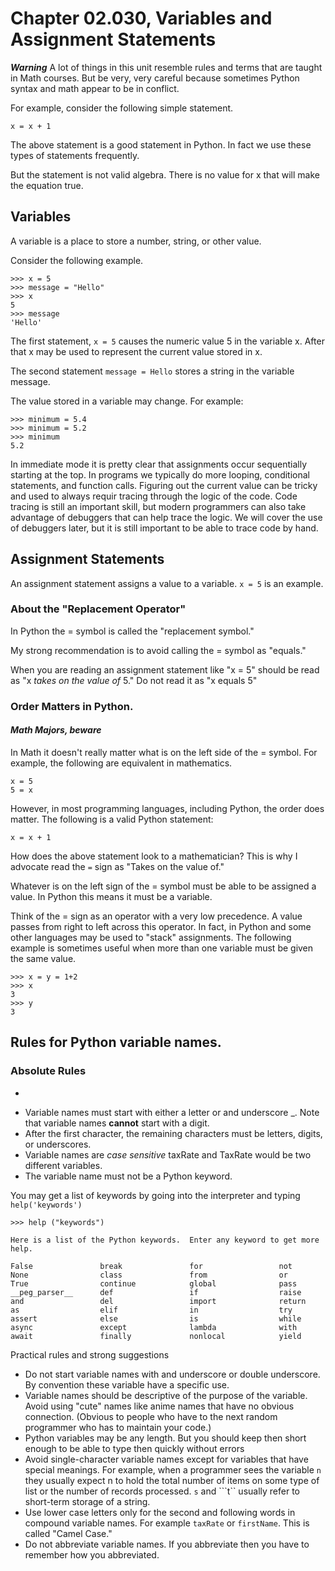 # Chapter 02.030, Variables and Assignment Statements

***Warning*** A lot of things in this unit resemble rules and terms that are taught in Math courses.  But be very, very careful because sometimes Python syntax and math appear to be in conflict.

For example, consider the following simple statement.

    x = x + 1

The above statement is a good statement in Python.  In fact we use these types of statements frequently.

But the statement is not valid algebra.  There is no value for x that will make the equation true.  

## Variables

A variable is a place to store a number, string, or other value.

Consider the following example.

```
>>> x = 5
>>> message = "Hello"
>>> x
5
>>> message
'Hello'
```

The first statement, ```x = 5``` causes the numeric value 5 in the variable x.  After that x may be used to represent the current value stored in x.

The second statement ```message = Hello``` stores a string in the variable message.  

The value stored in a variable may change.  For example:

```
>>> minimum = 5.4
>>> minimum = 5.2
>>> minimum
5.2
```

In immediate mode it is pretty clear that assignments occur sequentially starting at the top.  In programs we typically do more looping, conditional statements, and function calls.  Figuring out the current value can be tricky and used to always requir tracing through the logic of the code.  Code tracing is still an important skill, but modern programmers can also take advantage of debuggers that can help trace the logic.  We will cover the use of debuggers later, but it is still important to be able to trace code by hand.


## Assignment Statements

An assignment statement assigns a value to a variable.  ```x = 5``` is an example.

### About the "Replacement Operator"

In Python the = symbol is called the "replacement symbol."  

My strong recommendation is to avoid calling the = symbol as "equals."  

When you are reading an assignment statement like "x = 5" should be read as "x *takes on the value of* 5."  Do not read it as "x equals 5"

### Order Matters in Python.
#### *Math Majors, beware*

In Math it doesn't really matter what is on the left side of  the = symbol.  For example, the following are equivalent in mathematics.

```
x = 5
5 = x
```

However, in most programming languages, including Python, the order does matter.  The following is a valid Python statement:

```
x = x + 1
```

How does the above statement look to a mathematician?  This is why I advocate read the `=` sign as "Takes on the value of."

Whatever is on the left sign of the = symbol must be able to be assigned a value.  In Python this means it must be a variable.

Think of the = sign as an operator with a very low precedence.   A value passes from right to left across this operator.  In fact, in Python and some other languages may be used to "stack" assignments.  The following example is sometimes useful when more than one variable must be given the same value.

```
>>> x = y = 1+2
>>> x
3
>>> y
3
```

## Rules for Python variable names.

### Absolute Rules
+
* Variable names must start with either a letter or and underscore _.  Note that variable names **cannot** start with a digit.
* After the first character, the remaining characters must be letters, digits, or underscores.
* Variable names are *case sensitive*  taxRate and TaxRate would be two different variables.
* The variable name must not be a Python keyword.

You may get a list of keywords by going into the interpreter and typing ```help('keywords')```

```text
>>> help ("keywords")

Here is a list of the Python keywords.  Enter any keyword to get more help.

False               break               for                 not
None                class               from                or
True                continue            global              pass
__peg_parser__      def                 if                  raise
and                 del                 import              return
as                  elif                in                  try
assert              else                is                  while
async               except              lambda              with
await               finally             nonlocal            yield
```

Practical rules and strong suggestions

* Do not start variable names with and underscore or double underscore.  By convention these variable have a specific use.
* Variable names should be descriptive of the purpose of the variable.  Avoid using "cute" names like anime names that have no obvious connection.  (Obvious to people who have to the next random programmer who has to maintain your code.)
* Python variables may be any length.  But you should keep then short enough to be able to type then quickly without errors
* Avoid single-character variable names except for variables that have special meanings.  For example, when a programmer sees the variable ```n``` they usually expect n to hold the total number of items on some type of list or the number of records processed.  ```s``` and ```t`` usually refer to short-term storage of a string.
* Use lower case letters only for the second and following words in compound variable names.  For example ```taxRate``` or ```firstName```.  This is called "Camel Case."
* Do not abbreviate variable names.  If you abbreviate then you have to remember how you abbreviated.

